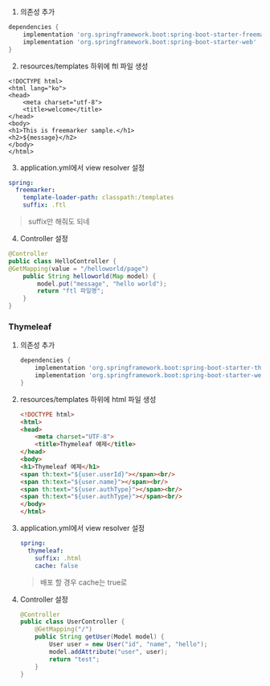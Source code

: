 1. 의존성 추가
```gradle
dependencies {
    implementation 'org.springframework.boot:spring-boot-starter-freemarker'
    implementation 'org.springframework.boot:spring-boot-starter-web'
}
```
2. resources/templates 하위에 ftl 파일 생성
```ftl
<!DOCTYPE html>
<html lang="ko">
<head>
    <meta charset="utf-8">
    <title>welcome</title>
</head>
<body>
<h1>This is freemarker sample.</h1>
<h2>${message}</h2>
</body>
</html>
```
3. application.yml에서 view resolver 설정
```yml
spring:
  freemarker:
    template-loader-path: classpath:/templates
    suffix: .ftl
```
> suffix만 해줘도 되네

4. Controller 설정
```java
@Controller
public class HelloController {
@GetMapping(value = "/helloworld/page")
    public String helloworld(Map model) {
        model.put("message", "hello world");
        return "ftl 파일명";
    }
}
```



### Thymeleaf

1. 의존성 추가

   ```gradle
   dependencies {
       implementation 'org.springframework.boot:spring-boot-starter-thymeleaf'
       implementation 'org.springframework.boot:spring-boot-starter-web'
   }
   ```

2. resources/templates 하위에 html 파일 생성

   ```html
   <!DOCTYPE html>
   <html>
   <head>
       <meta charset="UTF-8">
       <title>Thymeleaf 예제</title>
   </head>
   <body>
   <h1>Thymeleaf 예제</h1>
   <span th:text="${user.userId}"></span><br/>
   <span th:text="${user.name}"></span><br/>
   <span th:text="${user.authType}"></span><br/>
   <span th:text="${user.authType}"></span><br/>
   </body>
   </html>
   ```

3. application.yml에서 view resolver 설정

   ```yml
   spring:
     thymeleaf:
       suffix: .html
       cache: false
   ```

   > 배포  할 경우 cache는 true로

4. Controller 설정

   ```java
   @Controller
   public class UserController {
       @GetMapping("/")
       public String getUser(Model model) {
           User user = new User("id", "name", "hello");
           model.addAttribute("user", user);
           return "test";
       }
   }
   ```

   

